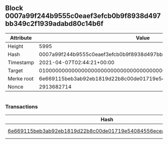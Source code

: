 ## Block 0007a99f244b9555c0eaef3efcb0b9f8938d497bb349c2f1939adabd80c14b6f

Attribute | Value
--- | ---
Height | 5995
Hash | 0007a99f244b9555c0eaef3efcb0b9f8938d497bb349c2f1939adabd80c14b6f
Timestamp | 2021-04-07T02:44:21+00:00
Target | 0100000000000000000000000000000000000000000000000000000000000000
Merke root | 6e669115beb3ab92eb1819d22b8c00de01719e54084556ecea5e88c1f1a786f8
Nonce | 2913682714

```

```

### Transactions

Hash | Amount
--- | ---
[6e669115beb3ab92eb1819d22b8c00de01719e54084556ecea5e88c1f1a786f8](6e669115beb3ab92eb1819d22b8c00de01719e54084556ecea5e88c1f1a786f8.md) | 10.00000000 SKEPTI 
